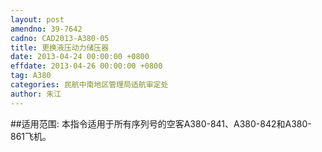 ```yaml
---
layout: post
amendno: 39-7642
cadno: CAD2013-A380-05
title: 更换液压动力储压器
date: 2013-04-24 00:00:00 +0800
effdate: 2013-04-26 00:00:00 +0800
tag: A380
categories: 民航中南地区管理局适航审定处
author: 朱江
---
```


##适用范围:
本指令适用于所有序列号的空客A380-841、A380-842和A380-861飞机。

